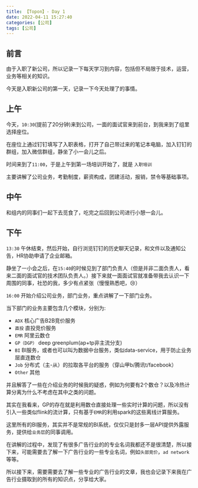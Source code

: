 ```yaml
---
title: 【Topon】- Day 1
date: 2022-04-11 15:27:40
categories: [公司]
tags: [公司]
---
```


## 前言

由于入职了新公司，所以记录一下每天学习到内容，包括但不局限于技术，运营，业务等相关的知识。

今天是入职新公司的第一天，记录一下今天处理了的事情。

<!-- more -->

## 上午

今天，`10:30`(提前了20分钟)来到公司，一面的面试官来到前台，到我来到了组里选择座位。

在座位上通过钉钉填写了入职表格，打开了自己带过来的笔记本电脑，加入钉钉的群组，加入微信群组，静坐了小一会儿之后。

时间来到了`11:00`，于是上午到第一场培训开始了，就是 `入职培训`

主要讲解了公司业务，考勤制度，薪资构成，团建活动，报销，禁令等基础事项。

## 中午

和组内的同事们一起下去觅食了，吃完之后回到公司进行小憩一会儿。

## 下午

`13:30` 午休结束，然后开始，自行浏览钉钉的历史聊天记录，和文件以及通知公告，HR协助申请了企业邮箱。

静坐了一小会之后，在`15:40`的时候见到了部门负责人（但是并非二面负责人，看来二面的面试官的技术团队负责人。）接下来就一面面试官就准备带我去认识一下周围的同事，社恐的我，多少有点紧张（慢慢熟悉吧，😢）

`16:00` 开始介绍公司业务，部门业务，重点讲解了一下部门业务。

当下部门的业务主要包含几个模块，分别为:

- `ADX`         核心广告B2B竞价服务
- `直投`         直投竞价服务
- `EMR`         阿里云数仓
- `GP（DGP）`    deep greenplum(ap+tp非主流分支)
- `BI`          BI服务，或者也可以叫为数据中台服务，类似data-service，用于防止业务层直连数仓
- `Job`         分布式（主-从）的拉取各平台的服务（穿山甲b/腾讯t/facebook）
- `Other`       其他

并且解答了一些在介绍业务的时候我的疑惑，例如为何要有2个数仓？以及冷热计算分离为什么不考虑在其中之类的问题。

其实在我看来，GP的存在就是利用数仓直接处理一些实时计算的问题，所以没有引入一些类似flink的流计算，只有基于`EMR`的利用spark的这些离线计算服务。

这里所有的BI服务，其实并不是常规的BI系统，仅仅只是封多一层API提供外露服务，提供给`业务层`的同事调用。

在讲解的过程中，发现了有很多广告行业的的专业名词我都还不是很清楚，所以接下来，可能需要去了解一下广告行业的一些专业名词，例如`头部竞价`，`ad network`等等。

所以接下来，需要需要去了解一些专业的广告行业的文章，我也会记录下来我在广告行业摄取到的所有的知识点，分享给大家。